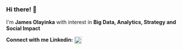### Hi there! 👋
<!-- <summary><strong>About Me</strong></summary> -->
I'm <strong>James Olayinka</strong> with interest in  <strong>Big Data, Analytics, Strategy and Social Impact </strong> 


<p><strong>Connect with me Linkedin: <a href="https://www.linkedin.com/in/jamesolayinka/" target="blank"><img align="center" src="https://raw.githubusercontent.com/rahuldkjain/github-profile-readme-generator/master/src/images/icons/Social/linked-in-alt.svg" alt="olayinka james" height="20" width="20" /></a> &nbsp &nbsp </strong><p>


